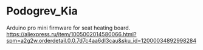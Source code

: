 # Podogrev_Kia
Arduino pro mini firmware for seat heating board.
https://aliexpress.ru/item/1005002014580066.html?spm=a2g2w.orderdetail.0.0.7d7c4aa6dI3cau&sku_id=12000034892998284

